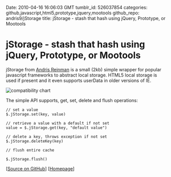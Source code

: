 Date: 2010-04-16 16:06:03 GMT
tumblr_id: 526037854
categories: github,javascript,html5,prototype,jquery,mootools
github_repo: andris9/jStorage
title: jStorage - stash that hash using jQuery, Prototype, or Mootools

# jStorage - stash that hash using jQuery, Prototype, or Mootools

jStorage from [Andris Reinman](http://github.com/andris9) is a small (2kb) simple wrapper for popular javascript frameworks to abstract local storage. HTML5 local storage is used if present and it even supports userData in older versions of IE.

<img src="http://cl.ly/SLt/content" alt="compatibility chart" style="max-width: 500px"/>

The simple API supports, get, set, delete and flush operations:

    // set a value
    $.jStorage.set(key, value)

    // retrieve a value with a default if not set
    value = $.jStorage.get(key, "default value")

    // delete a key, throws exception if not set
    $.jStorage.deleteKey(key)

    // flush entire cache

    $.jStorage.flush()

[[Source on GitHub](http://github.com/andris9/jStorage)]  [[Homepage](http://www.jstorage.info/)]
